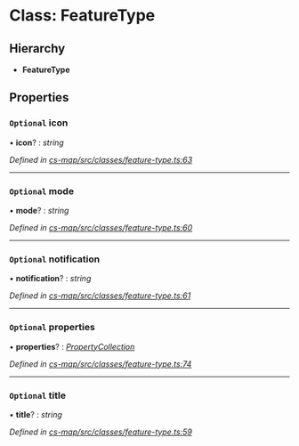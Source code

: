 # Class: FeatureType

## Hierarchy

* **FeatureType**

## Properties

### `Optional` icon

• **icon**? : *string*

*Defined in [cs-map/src/classes/feature-type.ts:63](https://github.com/RichardHovenkamp/csnext/blob/eefa977/packages/cs-map/src/classes/feature-type.ts#L63)*

___

### `Optional` mode

• **mode**? : *string*

*Defined in [cs-map/src/classes/feature-type.ts:60](https://github.com/RichardHovenkamp/csnext/blob/eefa977/packages/cs-map/src/classes/feature-type.ts#L60)*

___

### `Optional` notification

• **notification**? : *string*

*Defined in [cs-map/src/classes/feature-type.ts:61](https://github.com/RichardHovenkamp/csnext/blob/eefa977/packages/cs-map/src/classes/feature-type.ts#L61)*

___

### `Optional` properties

• **properties**? : *[PropertyCollection](_cs_map_src_classes_feature_type_.propertycollection.md)*

*Defined in [cs-map/src/classes/feature-type.ts:74](https://github.com/RichardHovenkamp/csnext/blob/eefa977/packages/cs-map/src/classes/feature-type.ts#L74)*

___

### `Optional` title

• **title**? : *string*

*Defined in [cs-map/src/classes/feature-type.ts:59](https://github.com/RichardHovenkamp/csnext/blob/eefa977/packages/cs-map/src/classes/feature-type.ts#L59)*
